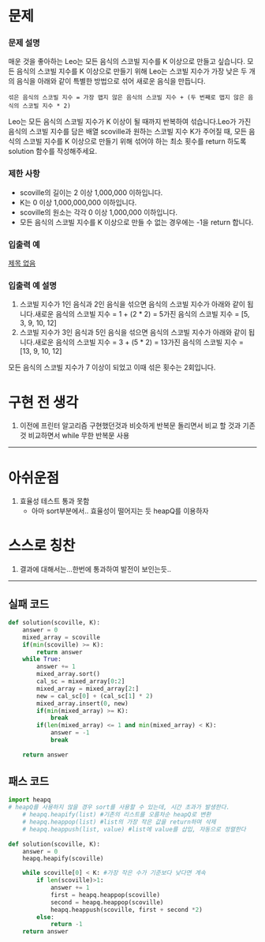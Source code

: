 # 문제

### **문제 설명**

매운 것을 좋아하는 Leo는 모든 음식의 스코빌 지수를 K 이상으로 만들고 싶습니다. 모든 음식의 스코빌 지수를 K 이상으로 만들기 위해 Leo는 스코빌 지수가 가장 낮은 두 개의 음식을 아래와 같이 특별한 방법으로 섞어 새로운 음식을 만듭니다.

`섞은 음식의 스코빌 지수 = 가장 맵지 않은 음식의 스코빌 지수 + (두 번째로 맵지 않은 음식의 스코빌 지수 * 2)`

Leo는 모든 음식의 스코빌 지수가 K 이상이 될 때까지 반복하여 섞습니다.Leo가 가진 음식의 스코빌 지수를 담은 배열 scoville과 원하는 스코빌 지수 K가 주어질 때, 모든 음식의 스코빌 지수를 K 이상으로 만들기 위해 섞어야 하는 최소 횟수를 return 하도록 solution 함수를 작성해주세요.

### 제한 사항

- scoville의 길이는 2 이상 1,000,000 이하입니다.
- K는 0 이상 1,000,000,000 이하입니다.
- scoville의 원소는 각각 0 이상 1,000,000 이하입니다.
- 모든 음식의 스코빌 지수를 K 이상으로 만들 수 없는 경우에는 -1을 return 합니다.

### 입출력 예

[제목 없음](https://www.notion.so/d564cb857f3c4228813d1657eebcee39)

### 입출력 예 설명

1. 스코빌 지수가 1인 음식과 2인 음식을 섞으면 음식의 스코빌 지수가 아래와 같이 됩니다.새로운 음식의 스코빌 지수 = 1 + (2 * 2) = 5가진 음식의 스코빌 지수 = [5, 3, 9, 10, 12]
2. 스코빌 지수가 3인 음식과 5인 음식을 섞으면 음식의 스코빌 지수가 아래와 같이 됩니다.새로운 음식의 스코빌 지수 = 3 + (5 * 2) = 13가진 음식의 스코빌 지수 = [13, 9, 10, 12]

모든 음식의 스코빌 지수가 7 이상이 되었고 이때 섞은 횟수는 2회입니다.

# 구현 전 생각

1. 이전에 프린터 알고리즘 구현했던것과 비슷하게 반복문 돌리면서 비교 할 것과 기존 것 비교하면서 while 무한 반복문 사용

---

# 아쉬운점

1. 효율성 테스트 통과 못함
    - 아마 sort부분에서.. 효율성이 떨어지는 듯 heapQ를 이용하자

    

# 스스로 칭찬

1. 결과에 대해서는...한번에 통과하여 발전이 보인는듯..

---

## 실패 코드

```python
def solution(scoville, K):
    answer = 0
    mixed_array = scoville
    if(min(scoville) >= K):
        return answer
    while True:
        answer += 1
        mixed_array.sort()
        cal_sc = mixed_array[0:2]
        mixed_array = mixed_array[2:]
        new = cal_sc[0] + (cal_sc[1] * 2)
        mixed_array.insert(0, new)
        if(min(mixed_array) >= K):
            break
        if(len(mixed_array) <= 1 and min(mixed_array) < K):
            answer = -1
            break
        
    return answer
```

## 패스 코드

```python
import heapq
# heapQ를 사용하지 않을 경우 sort를 사용할 수 있는데, 시간 초과가 발생한다.
    # heapq.heapify(list) #기존의 리스트를 오름차순 heapQ로 변환
    # heapq.heappop(list) #list의 가장 작은 값을 return하며 삭제
    # heapq.heappush(list, value) #list에 value를 삽입, 자동으로 정렬한다
    
def solution(scoville, K):
    answer = 0
    heapq.heapify(scoville)

    while scoville[0] < K: #가장 작은 수가 기준보다 낮다면 계속
        if len(scoville)>1:
            answer += 1
            first = heapq.heappop(scoville) 
            second = heapq.heappop(scoville) 
            heapq.heappush(scoville, first + second *2)
        else:
            return -1
    return answer
```